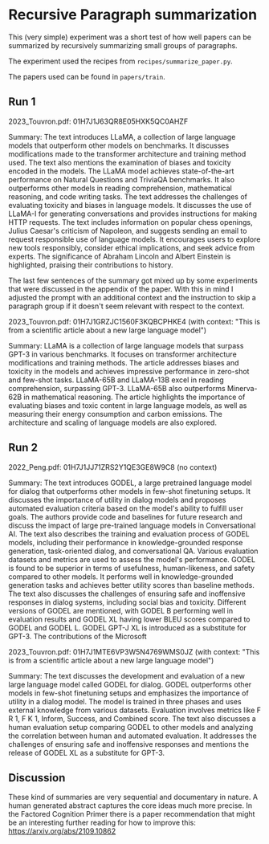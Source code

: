 # Recursive Paragraph summarization

This (very simple) experiment was a short test of how well papers can be summarized by recursively summarizing small groups of paragraphs. 

The experiment used the recipes from `recipes/summarize_paper.py`.

The papers used can be found in `papers/train`.

## Run 1

2023_Touvron.pdf: 01H7J1J63QR8E05HXK5QC0AHZF

Summary: The text introduces LLaMA, a collection of large language models that outperform other models on benchmarks. It discusses modifications made to the transformer architecture and training method used. The text also mentions the examination of biases and toxicity encoded in the models. The LLaMA model achieves state-of-the-art performance on Natural Questions and TriviaQA benchmarks. It also outperforms other models in reading comprehension, mathematical reasoning, and code writing tasks. The text addresses the challenges of evaluating toxicity and biases in language models. It discusses the use of LLaMA-I for generating conversations and provides instructions for making HTTP requests. The text includes information on popular chess openings, Julius Caesar's criticism of Napoleon, and suggests sending an email to request responsible use of language models. It encourages users to explore new tools responsibly, consider ethical implications, and seek advice from experts. The significance of Abraham Lincoln and Albert Einstein is highlighted, praising their contributions to history.


The last few sentences of the summary got mixed up by some experiments that were discussed in the appendix of the paper. With this in mind I adjusted the prompt with an additional context and the instruction to skip a paragraph group if it doesn't seem relevant with respect to the context.


2023_Touvron.pdf: 01H7J1GRZJC1560F3KQBCPHKE4 (with context: "This is from a scientific article about a new large language model")

Summary: LLaMA is a collection of large language models that surpass GPT-3 in various benchmarks. It focuses on transformer architecture modifications and training methods. The article addresses biases and toxicity in the models and achieves impressive performance in zero-shot and few-shot tasks. LLaMA-65B and LLaMA-13B excel in reading comprehension, surpassing GPT-3. LLaMA-65B also outperforms Minerva-62B in mathematical reasoning. The article highlights the importance of evaluating biases and toxic content in large language models, as well as measuring their energy consumption and carbon emissions. The architecture and scaling of language models are also explored.


## Run 2

2022_Peng.pdf: 01H7J1JJ71ZRS2Y1QE3GE8W9C8 (no context)

Summary: The text introduces GODEL, a large pretrained language model for dialog that outperforms other models in few-shot finetuning setups. It discusses the importance of utility in dialog models and proposes automated evaluation criteria based on the model's ability to fulfill user goals. The authors provide code and baselines for future research and discuss the impact of large pre-trained language models in Conversational AI. The text also describes the training and evaluation process of GODEL models, including their performance in knowledge-grounded response generation, task-oriented dialog, and conversational QA. Various evaluation datasets and metrics are used to assess the model's performance. GODEL is found to be superior in terms of usefulness, human-likeness, and safety compared to other models. It performs well in knowledge-grounded generation tasks and achieves better utility scores than baseline methods. The text also discusses the challenges of ensuring safe and inoffensive responses in dialog systems, including social bias and toxicity. Different versions of GODEL are mentioned, with GODEL B performing well in evaluation results and GODEL XL having lower BLEU scores compared to GODEL and GODEL L. GODEL GPT-J XL is introduced as a substitute for GPT-3. The contributions of the Microsoft


2023_Touvron.pdf: 01H7J1MTE6VP3W5N4769WMS0JZ (with context: "This is from a scientific article about a new large language model")

Summary: The text discusses the development and evaluation of a new large language model called GODEL for dialog. GODEL outperforms other models in few-shot finetuning setups and emphasizes the importance of utility in a dialog model. The model is trained in three phases and uses external knowledge from various datasets. Evaluation involves metrics like F R 1, F K 1, Inform, Success, and Combined score. The text also discusses a human evaluation setup comparing GODEL to other models and analyzing the correlation between human and automated evaluation. It addresses the challenges of ensuring safe and inoffensive responses and mentions the release of GODEL XL as a substitute for GPT-3.


## Discussion

These kind of summaries are very sequential and documentary in nature. A human generated abstract captures the core ideas much more precise. In the Factored Cognition Primer there is a paper recommendation that might be an interesting further reading for how to improve this: https://arxiv.org/abs/2109.10862